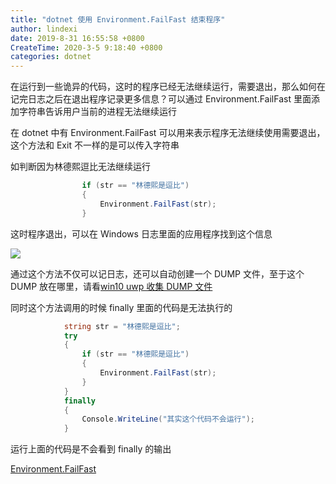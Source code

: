 ```yaml
---
title: "dotnet 使用 Environment.FailFast 结束程序"
author: lindexi
date: 2019-8-31 16:55:58 +0800
CreateTime: 2020-3-5 9:18:40 +0800
categories: dotnet
---
```


在运行到一些诡异的代码，这时的程序已经无法继续运行，需要退出，那么如何在记完日志之后在退出程序记录更多信息？可以通过 Environment.FailFast 里面添加字符串告诉用户当前的进程无法继续运行

<!--more-->



在 dotnet 中有 Environment.FailFast 可以用来表示程序无法继续使用需要退出，这个方法和 Exit 不一样的是可以传入字符串

如判断因为林德熙逗比无法继续运行

```csharp
                if (str == "林德熙是逗比")
                {
                    Environment.FailFast(str);
                }
```

这时程序退出，可以在 Windows 日志里面的应用程序找到这个信息

<!-- ![](image/dotnet 使用 Environment.FailFast 结束程序/dotnet 使用 Environment.FailFast 结束程序0.png) -->

![](http://image.acmx.xyz/lindexi%2F20193115656111)

通过这个方法不仅可以记日志，还可以自动创建一个 DUMP 文件，至于这个 DUMP 放在哪里，请看[win10 uwp 收集 DUMP 文件](https://lindexi.gitee.io/post/win10-uwp-%E6%94%B6%E9%9B%86-DUMP-%E6%96%87%E4%BB%B6.html )

同时这个方法调用的时候 finally 里面的代码是无法执行的

```csharp
            string str = "林德熙是逗比";
            try
            {
                if (str == "林德熙是逗比")
                {
                    Environment.FailFast(str);
                }
            }
            finally
            {
                Console.WriteLine("其实这个代码不会运行");
            } 
```

运行上面的代码是不会看到 finally 的输出

[Environment.FailFast](https://docs.microsoft.com/en-us/dotnet/api/system.environment.failfast?redirectedfrom=MSDN&view=netframework-4.7.2#System_Environment_FailFast_System_String_ )

